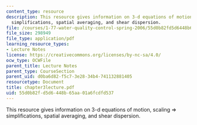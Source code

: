 ```yaml
---
content_type: resource
description: This resource gives information on 3-d equations of motion, scaling =>
  simplifications, spatial averaging, and shear dispersion.
file: /courses/1-77-water-quality-control-spring-2006/55d0b82fd5d6448b65aa01a6fcdfd537_chapter3lecture.pdf
file_size: 298949
file_type: application/pdf
learning_resource_types:
- Lecture Notes
license: https://creativecommons.org/licenses/by-nc-sa/4.0/
ocw_type: OCWFile
parent_title: Lecture Notes
parent_type: CourseSection
parent_uid: d0ba6d82-f5c7-3e28-34b4-741132881405
resourcetype: Document
title: chapter3lecture.pdf
uid: 55d0b82f-d5d6-448b-65aa-01a6fcdfd537
---
```

This resource gives information on 3-d equations of motion, scaling => simplifications, spatial averaging, and shear dispersion.